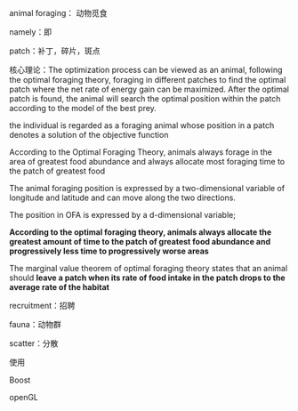 animal foraging： 动物觅食

namely：即

patch：补丁，碎片，斑点

核心理论：The optimization  process can be viewed as an animal, following the optimal  foraging theory, foraging in different patches to find the  optimal patch where the net rate of energy gain can be  maximized. After the optimal patch is found, the animal will  search the optimal position within the patch according to the  model of the best prey.

the individual is regarded as a foraging animal whose  position in a patch denotes a solution of the objective function

According to the Optimal Foraging Theory,  animals always forage in the area of greatest food abundance  and always allocate most foraging time to the patch of greatest  food

The animal foraging position is expressed by a  two-dimensional variable of longitude and latitude and can  move along the two directions.

The position in OFA is  expressed by a d-dimensional variable;

**According to the optimal foraging theory, animals always  allocate the greatest amount of time to the patch of greatest food  abundance and progressively less time to progressively worse  areas**

The marginal value theorem of optimal foraging  theory states that an animal should **leave a patch when its rate of  food intake in the patch drops to the average rate of the habitat**

recruitment：招聘

fauna：动物群

scatter：分散



使用

Boost

openGL
